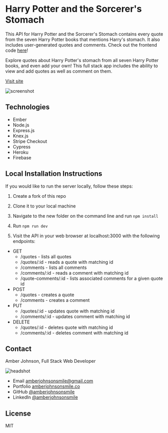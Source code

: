 # Harry Potter and the Sorcerer's Stomach

This API for Harry Potter and the Sorcerer's Stomach contains every quote from the seven Harry Potter books that mentions Harry's stomach. It also includes user-generated quotes and comments. Check out the frontend code [here](https://github.com/amberjohnsonsmile/sorcerers-stomach)!

Explore quotes about Harry Potter's stomach from all seven Harry Potter books, and even add your own! This full stack app includes the ability to view and add quotes as well as comment on them.

[Visit site](https://hpstomach.firebaseapp.com/)

![screenshot](https://user-images.githubusercontent.com/31632938/36686881-18c4a552-1ae5-11e8-9af1-bf170e7f9d44.png)

## Technologies
* Ember
* Node.js
* Express.js
* Knex.js
* Stripe Checkout
* Cypress
* Heroku
* Firebase

## Local Installation Instructions
If you would like to run the server locally, follow these steps:

1. Create a fork of this repo

1. Clone it to your local machine

1. Navigate to the new folder on the command line and run `npm install`

1. Run `npm run dev`

1. Visit the API in your web browser at localhost:3000 with the following endpoints:
* GET
  * /quotes - lists all quotes
  * /quotes/:id - reads a quote with matching id
  * /comments - lists all comments
  * /comments/:id - reads a comment with matching id
  * /quote-comments/:id - lists associated comments for a given quote id
* POST
  * /quotes - creates a quote
  * /comments - creates a comment
* PUT
  * /quotes/:id - updates quote with matching id
  * /comments/:id - updates comment with matching id
* DELETE
  * /quotes/:id - deletes quote with matching id
  * /comments/:id - deletes comment with matching id


## Contact

Amber Johnson, Full Stack Web Developer

![headshot](https://user-images.githubusercontent.com/31632938/36687590-517de15e-1ae7-11e8-8753-5c28cefd5e69.jpeg)
* Email amberjohnsonsmile@gmail.com
* Portfolio [amberjohnsonsmile.co](https://amberjohnsonsmile.co)
* GitHub [@amberjohnsonsmile](https://github.com/amberjohnsonsmile)
* LinkedIn [@amberjohnsonsmile](https://linkedin.com/in/amberjohnsonsmile)

## License

MIT
